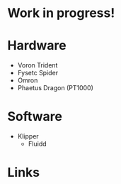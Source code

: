 # Work in progress!

# Hardware
- Voron Trident
- Fysetc Spider
- Omron 
- Phaetus Dragon (PT1000)

# Software
- Klipper
  - Fluidd

# Links 

